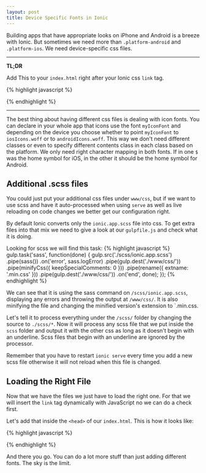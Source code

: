 ```yaml
---
layout: post
title: Device Specific Fonts in Ionic
---
```


Building apps that have appropriate looks on iPhone and Android is a breeze with Ionic.
But sometimes we need more than `.platform-android` and `.platform-ios`. We need device-specific css files.

---
**TL;DR**

Add This to your `index.html` right after your Ionic css `link` tag.

{% highlight javascript %}
<script>
    if (/Android/i.test(navigator.userAgent)) { // Check if is Android
        document.write('<link href="css/android.min.css" rel="stylesheet">');
    } else if(/iPad|iPhone|iPod/.test(navigator.userAgent)){
        document.write('<link href="css/ios.min.css" rel="stylesheet">');
    } else {
        document.write('<link href="css/windows-phone.min.css" rel="stylesheet">');
    };
</script>
{% endhighlight %}

---

The best thing about having different css files is dealing with icon fonts.
You can declare in your whole app that icons use the font `myIconFont` and depending on the device you choose whether to point `myIconFont` to `iosIcons.woff` or to `androidIcons.woff`.
This way we don't need different classes or even to specify different contents class in each class based on the platform.
We only need right character mapping in both fonts. If in one `$` was the home symbol for iOS, in the other it should be the home symbol for Android.


## Additional .scss files
You could just put your additional css files under `www/css`, but if we want to use scss and have it auto-processed when using `serve` as well as live reloading on code changes we better get our configuration right.

By default Ionic converts only the `ionic.app.scss` file into css. To get extra files into that mix we need to give a look at our `gulpfile.js` and check what it is doing.

Looking for scss we will find this task:
{% highlight javascript %}
gulp.task('sass', function(done) {
  gulp.src('./scss/ionic.app.scss')
    .pipe(sass())
    .on('error', sass.logError)
    .pipe(gulp.dest('./www/css/'))
    .pipe(minifyCss({
      keepSpecialComments: 0
    }))
    .pipe(rename({ extname: '.min.css' }))
    .pipe(gulp.dest('./www/css/'))
    .on('end', done);
});
{% endhighlight %}

We can see that it is using the sass command on `/scss/ionic.app.scss`, displaying any errors and throwing the output at `/www/css/`. It is also minifying the file and changing the minified version's extension to `.min.css.

Let's tell it to process everything under the `/scss/` folder by changing the source to `./scss/*`. Now it will process any scss file that we put inside the `scss` folder and output it with the other css as long as it doesn't begin with an underline. Scss files that begin with an underline are ignored by the processor.

Remember that you have to restart `ionic serve` every time you add a new scss file otherwise it will not reload when this file is changed.

## Loading the Right File

Now that we have the files we just have to load the right one. For that we will insert the `link` tag dynamically with JavaScript no we can do a check first.

Let's add that inside the `<head>` of our `index.html`. This is how it looks like:

{% highlight javascript %}
<script>
    if (/Android/i.test(navigator.userAgent)) { // Check if is Android
        document.write('<link href="css/android.min.css" rel="stylesheet">');
    } else if(/iPad|iPhone|iPod/.test(navigator.userAgent)){ //Check if is iPhone
        document.write('<link href="css/ios.min.css" rel="stylesheet">');
    } else { //If it is neither then it is a Windows Phone.
        document.write('<link href="css/windows-phone.min.css" rel="stylesheet">');
    };
</script>
{% endhighlight %}


 And there you go. You can do a lot more stuff than just adding different fonts. The sky is the limit. 
